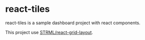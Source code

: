 # react-tiles

react-tiles is a sample dashboard project with react components.

This project use [STRML/react-grid-layout](https://github.com/STRML/react-grid-layout).
